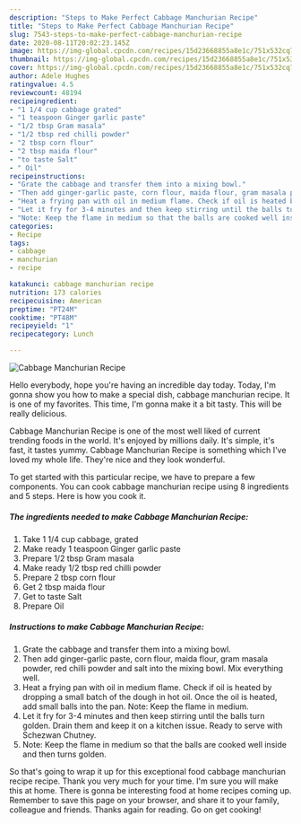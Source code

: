 ```yaml
---
description: "Steps to Make Perfect Cabbage Manchurian Recipe"
title: "Steps to Make Perfect Cabbage Manchurian Recipe"
slug: 7543-steps-to-make-perfect-cabbage-manchurian-recipe
date: 2020-08-11T20:02:23.145Z
image: https://img-global.cpcdn.com/recipes/15d23668855a8e1c/751x532cq70/cabbage-manchurian-recipe-recipe-main-photo.jpg
thumbnail: https://img-global.cpcdn.com/recipes/15d23668855a8e1c/751x532cq70/cabbage-manchurian-recipe-recipe-main-photo.jpg
cover: https://img-global.cpcdn.com/recipes/15d23668855a8e1c/751x532cq70/cabbage-manchurian-recipe-recipe-main-photo.jpg
author: Adele Hughes
ratingvalue: 4.5
reviewcount: 48194
recipeingredient:
- "1 1/4 cup cabbage grated"
- "1 teaspoon Ginger garlic paste"
- "1/2 tbsp Gram masala"
- "1/2 tbsp red chilli powder"
- "2 tbsp corn flour"
- "2 tbsp maida flour"
- "to taste Salt"
- " Oil"
recipeinstructions:
- "Grate the cabbage and transfer them into a mixing bowl."
- "Then add ginger-garlic paste, corn flour, maida flour, gram masala powder, red chilli powder and salt into the mixing bowl. Mix everything well."
- "Heat a frying pan with oil in medium flame. Check if oil is heated by dropping a small batch of the dough in hot oil. Once the oil is heated, add small balls into the pan. Note: Keep the flame in medium."
- "Let it fry for 3-4 minutes and then keep stirring until the balls turn golden. Drain them and keep it on a kitchen issue. Ready to serve with Schezwan Chutney."
- "Note: Keep the flame in medium so that the balls are cooked well inside and then turns golden."
categories:
- Recipe
tags:
- cabbage
- manchurian
- recipe

katakunci: cabbage manchurian recipe 
nutrition: 173 calories
recipecuisine: American
preptime: "PT24M"
cooktime: "PT48M"
recipeyield: "1"
recipecategory: Lunch

---
```



![Cabbage Manchurian Recipe](https://img-global.cpcdn.com/recipes/15d23668855a8e1c/751x532cq70/cabbage-manchurian-recipe-recipe-main-photo.jpg)

Hello everybody, hope you're having an incredible day today. Today, I'm gonna show you how to make a special dish, cabbage manchurian recipe. It is one of my favorites. This time, I'm gonna make it a bit tasty. This will be really delicious.

Cabbage Manchurian Recipe is one of the most well liked of current trending foods in the world. It's enjoyed by millions daily. It's simple, it's fast, it tastes yummy. Cabbage Manchurian Recipe is something which I've loved my whole life. They're nice and they look wonderful.




To get started with this particular recipe, we have to prepare a few components. You can cook cabbage manchurian recipe using 8 ingredients and 5 steps. Here is how you cook it.

<!--inarticleads1-->

##### The ingredients needed to make Cabbage Manchurian Recipe:

1. Take 1 1/4 cup cabbage, grated
1. Make ready 1 teaspoon Ginger garlic paste
1. Prepare 1/2 tbsp Gram masala
1. Make ready 1/2 tbsp red chilli powder
1. Prepare 2 tbsp corn flour
1. Get 2 tbsp maida flour
1. Get to taste Salt
1. Prepare  Oil




<!--inarticleads2-->

##### Instructions to make Cabbage Manchurian Recipe:

1. Grate the cabbage and transfer them into a mixing bowl.
1. Then add ginger-garlic paste, corn flour, maida flour, gram masala powder, red chilli powder and salt into the mixing bowl. Mix everything well.
1. Heat a frying pan with oil in medium flame. Check if oil is heated by dropping a small batch of the dough in hot oil. Once the oil is heated, add small balls into the pan. Note: Keep the flame in medium.
1. Let it fry for 3-4 minutes and then keep stirring until the balls turn golden. Drain them and keep it on a kitchen issue. Ready to serve with Schezwan Chutney.
1. Note: Keep the flame in medium so that the balls are cooked well inside and then turns golden.




So that's going to wrap it up for this exceptional food cabbage manchurian recipe recipe. Thank you very much for your time. I'm sure you will make this at home. There is gonna be interesting food at home recipes coming up. Remember to save this page on your browser, and share it to your family, colleague and friends. Thanks again for reading. Go on get cooking!
